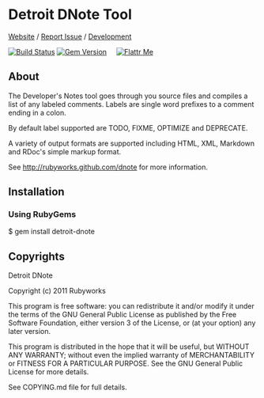 # Detroit DNote Tool

[Website](http://rubyworks.github.com/detroit-dnote) /
[Report Issue](http://github.com/rubyworks/detroit-dnote/issues) /
[Development](http://github.com/rubyworks/detroit-dnote)

[![Build Status](https://secure.travis-ci.org/rubyworks/detroit-dnote.png)](http://travis-ci.org/rubyworks/detroit-dnote) 
[![Gem Version](https://badge.fury.io/rb/detroit-dnote.png)](http://badge.fury.io/rb/detroit-dnote) &nbsp; &nbsp;
[![Flattr Me](http://api.flattr.com/button/flattr-badge-large.png)](http://flattr.com/thing/324911/Rubyworks-Ruby-Development-Fund)


## About

The Developer's Notes tool goes through you source files
and compiles a list of any labeled comments. Labels are
single word prefixes to a comment ending in a colon.

By default label supported are TODO, FIXME, OPTIMIZE
and DEPRECATE.

A variety of output formats are supported including HTML,
XML, Markdown and RDoc's simple markup format.

See http://rubyworks.github.com/dnote for more information.


## Installation

### Using RubyGems

  $ gem install detroit-dnote


## Copyrights

Detroit DNote

Copyright (c) 2011 Rubyworks

This program is free software: you can redistribute it and/or modify
it under the terms of the GNU General Public License as published by
the Free Software Foundation, either version 3 of the License, or
(at your option) any later version.

This program is distributed in the hope that it will be useful,
but WITHOUT ANY WARRANTY; without even the implied warranty of
MERCHANTABILITY or FITNESS FOR A PARTICULAR PURPOSE.  See the
GNU General Public License for more details.
 
See COPYING.md file for full details.

